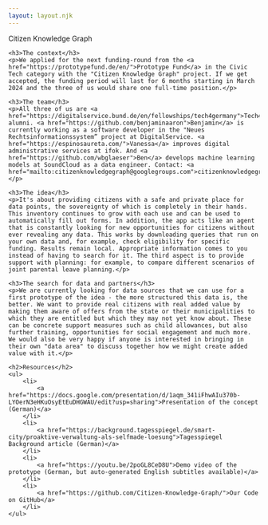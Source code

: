 ```yaml
---
layout: layout.njk
---
```

<div>
    <div class="slogan-container">
        <div class="title-header">Citizen Knowledge Graph</div>
    </div>

    <h3>The context</h3>
    <p>We applied for the next funding-round from the <a href="https://prototypefund.de/en/">Prototype Fund</a> in the Civic Tech category with the "Citizen Knowledge Graph" project. If we get accepted, the funding period will last for 6 months starting in March 2024 and the three of us would share one full-time position.</p>
    
    <h3>The team</h3>
    <p>All three of us are <a href="https://digitalservice.bund.de/en/fellowships/tech4germany">Tech4Germany</a> alumni. <a href="https://github.com/benjaminaaron">Benjamin</a> is currently working as a software developer in the "Neues Rechtsinformationssystem” project at DigitalService. <a href="https://espinosaureta.com/">Vanessa</a> improves digital administrative services at ifok. And <a href="https://github.com/wbglaeser">Ben</a> develops machine learning models at SoundCloud as a data engineer. Contact: <a href="mailto:citizenknowledgegraph@googlegroups.com">citizenknowledgegraph@googlegroups.com</a></p>
    
    <h3>The idea</h3>
    <p>It's about providing citizens with a safe and private place for data points, the sovereignty of which is completely in their hands. This inventory continues to grow with each use and can be used to automatically fill out forms. In addition, the app acts like an agent that is constantly looking for new opportunities for citizens without ever revealing any data. This works by downloading queries that run on your own data and, for example, check eligibility for specific funding. Results remain local. Appropriate information comes to you instead of having to search for it. The third aspect is to provide support with planning: for example, to compare different scenarios of joint parental leave planning.</p>
    
    <h3>The search for data and partners</h3>
    <p>We are currently looking for data sources that we can use for a first prototype of the idea - the more structured this data is, the better. We want to provide real citizens with real added value by making them aware of offers from the state or their municipalities to which they are entitled but which they may not yet know about. These can be concrete support measures such as child allowances, but also further training, opportunities for social engagement and much more. We would also be very happy if anyone is interested in bringing in their own "data area" to discuss together how we might create added value with it.</p>

    <h2>Resources</h2>
    <ul>
        <li>
            <a href="https://docs.google.com/presentation/d/1aqm_341iFhwAIu370b-LYOerN3eHKuOsyEtEuDHGWAU/edit?usp=sharing">Presentation of the concept (German)</a>
        </li>
        <li>
            <a href="https://background.tagesspiegel.de/smart-city/proaktive-verwaltung-als-selfmade-loesung">Tagesspiegel Background article (German)</a>
        </li>
        <li>
            <a href="https://youtu.be/2poGL8CeD8U">Demo video of the prototype (German, but auto-generated English subtitles available)</a>
        </li>
        <li>
            <a href="https://github.com/Citizen-Knowledge-Graph/">Our Code on GitHub</a>
        </li>
    </ul>
</div>
